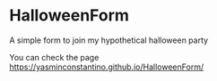 # HalloweenForm
A simple form to join my hypothetical halloween party

You can check the page https://yasminconstantino.github.io/HalloweenForm/
